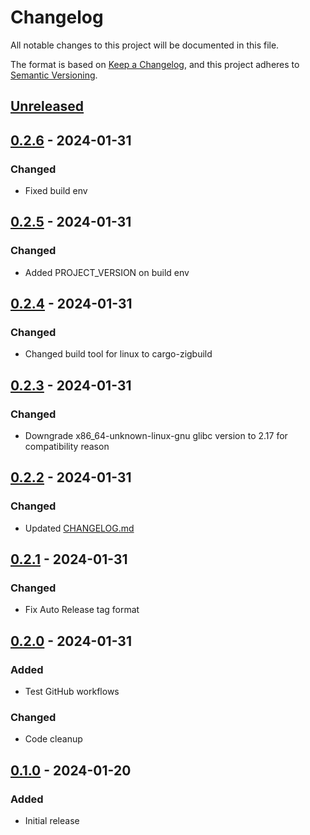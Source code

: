 # Changelog

All notable changes to this project will be documented in this file.

The format is based on [Keep a Changelog](https://keepachangelog.com/en/1.0.0/),
and this project adheres to [Semantic Versioning](https://semver.org/spec/v2.0.0.html).

## [Unreleased]

## [0.2.6] - 2024-01-31

### Changed

- Fixed build env

## [0.2.5] - 2024-01-31

### Changed

- Added PROJECT_VERSION on build env

## [0.2.4] - 2024-01-31

### Changed

- Changed build tool for linux to cargo-zigbuild

## [0.2.3] - 2024-01-31

### Changed

- Downgrade x86_64-unknown-linux-gnu glibc version to 2.17 for compatibility reason

## [0.2.2] - 2024-01-31

### Changed

- Updated [CHANGELOG.md](CHANGELOG.md)

## [0.2.1] - 2024-01-31

### Changed

- Fix Auto Release tag format

## [0.2.0] - 2024-01-31

### Added

- Test GitHub workflows

### Changed

- Code cleanup

## [0.1.0] - 2024-01-20

### Added

- Initial release

[unreleased]: https://github.com/shadowbane/portchecker/compare/v0.1.0...HEAD

[0.2.6]: https://github.com/shadowbane/portchecker/releases/compare/v0.2.5...v0.2.6
[0.2.5]: https://github.com/shadowbane/portchecker/releases/compare/v0.2.4...v0.2.5
[0.2.4]: https://github.com/shadowbane/portchecker/releases/compare/v0.2.3...v0.2.4
[0.2.3]: https://github.com/shadowbane/portchecker/releases/compare/v0.2.2...v0.2.3
[0.2.2]: https://github.com/shadowbane/portchecker/releases/compare/v0.2.1...v0.2.2
[0.2.1]: https://github.com/shadowbane/portchecker/releases/compare/v0.2.0...v0.2.1
[0.2.0]: https://github.com/shadowbane/portchecker/releases/compare/v0.1.0...v0.2.0
[0.1.0]: https://github.com/shadowbane/portchecker/releases/tag/v0.1.0
